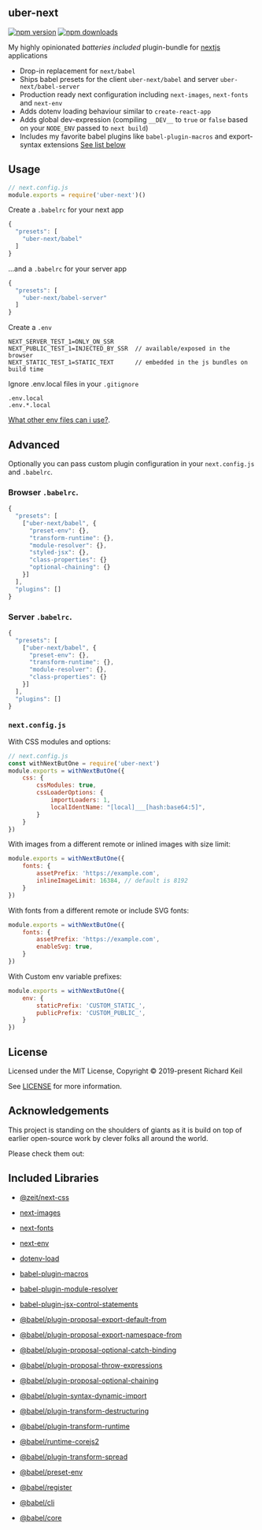 uber-next
------------

[![npm version](https://img.shields.io/npm/v/uber-next.svg?style=flat-square)](https://www.npmjs.com/package/uber-next)
[![npm downloads](https://img.shields.io/npm/dm/uber-next.svg?style=flat-square)](https://www.npmjs.com/package/uber-next)

My highly opinionated *batteries included* plugin-bundle for [nextjs](https://nextjs.org/) applications

- Drop-in replacement for `next/babel`
- Ships babel presets for the client `uber-next/babel` and server `uber-next/babel-server`
- Production ready next configuration including `next-images`, `next-fonts` and `next-env`
- Adds dotenv loading behaviour similar to `create-react-app`
- Adds global dev-expression (compiling `__DEV__` to `true` or `false` based on your `NODE_ENV` passed to `next build`)
- Includes my favorite babel plugins like `babel-plugin-macros` and export-syntax extensions [See list below](#included-libraries)


## Usage

```js
// next.config.js
module.exports = require('uber-next')()
```

Create a `.babelrc` for your next app

```js
{
  "presets": [
    "uber-next/babel"
  ]
}
```

...and a `.babelrc` for your server app

```js
{
  "presets": [
    "uber-next/babel-server"
  ]
}
```

Create a `.env`

```
NEXT_SERVER_TEST_1=ONLY_ON_SSR
NEXT_PUBLIC_TEST_1=INJECTED_BY_SSR  // available/exposed in the browser
NEXT_STATIC_TEST_1=STATIC_TEXT      // embedded in the js bundles on build time
```

Ignore .env.local files in your `.gitignore`

```
.env.local
.env.*.local
```

[What other env files can i use?](https://github.com/formatlos/dotenv-load#what-other-env-files-can-i-use).


## Advanced

Optionally you can pass custom plugin configuration in your `next.config.js` and `.babelrc`.

### Browser `.babelrc`.

```js
{
  "presets": [
    ["uber-next/babel", {
      "preset-env": {},
      "transform-runtime": {},
      "module-resolver": {},
      "styled-jsx": {},
      "class-properties": {}
      "optional-chaining": {}
    }]
  ],
  "plugins": []
}
```

### Server `.babelrc`.

```js
{
  "presets": [
    ["uber-next/babel", {
      "preset-env": {},
      "transform-runtime": {},
      "module-resolver": {},
      "class-properties": {}
    }]
  ],
  "plugins": []
}
```


### `next.config.js`


With CSS modules and options:

```js
// next.config.js
const withNextButOne = require('uber-next')
module.exports = withNextButOne({
    css: {
        cssModules: true,
        cssLoaderOptions: {
            importLoaders: 1,
            localIdentName: "[local]___[hash:base64:5]",
        }
    }
})
```


With images from a different remote or inlined images with size limit:

```js
module.exports = withNextButOne({
    fonts: {
        assetPrefix: 'https://example.com',
        inlineImageLimit: 16384, // default is 8192
    }
})
```


With fonts from a different remote or include SVG fonts:

```js
module.exports = withNextButOne({
    fonts: {
        assetPrefix: 'https://example.com',
        enableSvg: true,
    }
})
```


With Custom env variable prefixes:

```js
module.exports = withNextButOne({
    env: {
        staticPrefix: 'CUSTOM_STATIC_',
        publicPrefix: 'CUSTOM_PUBLIC_',
    }
})
```


## License

Licensed under the MIT License, Copyright © 2019-present Richard Keil

See [LICENSE](./LICENSE) for more information.


## Acknowledgements

This project is standing on the shoulders of giants as it is build on top
of earlier open-source work by clever folks all around the world.

Please check them out:

## Included Libraries

- [@zeit/next-css](https://www.npmjs.com/package/@zeit/next-css)
- [next-images](https://www.npmjs.com/package/next-images)
- [next-fonts](https://www.npmjs.com/package/next-fonts)
- [next-env](https://www.npmjs.com/package/next-env)
- [dotenv-load](https://www.npmjs.com/package/dotenv-load)

- [babel-plugin-macros](https://www.npmjs.com/package/babel-plugin-macros)
- [babel-plugin-module-resolver](https://www.npmjs.com/package/babel-plugin-module-resolver)
- [babel-plugin-jsx-control-statements](https://www.npmjs.com/package/babel-plugin-jsx-control-statements)
- [@babel/plugin-proposal-export-default-from](https://www.npmjs.com/package/@babel/plugin-proposal-export-default-from)
- [@babel/plugin-proposal-export-namespace-from](https://www.npmjs.com/package/@babel/plugin-proposal-export-namespace-from)
- [@babel/plugin-proposal-optional-catch-binding](https://www.npmjs.com/package/@babel/plugin-proposal-optional-catch-binding)
- [@babel/plugin-proposal-throw-expressions](https://www.npmjs.com/package/@babel/plugin-proposal-throw-expressions)
- [@babel/plugin-proposal-optional-chaining](https://www.npmjs.com/package/@babel/plugin-proposal-optional-chaining)
- [@babel/plugin-syntax-dynamic-import](https://www.npmjs.com/package/@babel/plugin-syntax-dynamic-import)
- [@babel/plugin-transform-destructuring](https://www.npmjs.com/package/@babel/plugin-transform-destructuring)
- [@babel/plugin-transform-runtime](https://www.npmjs.com/package/@babel/plugin-transform-runtime)
- [@babel/runtime-corejs2](https://www.npmjs.com/package/@babel/runtime-corejs2)
- [@babel/plugin-transform-spread](https://www.npmjs.com/package/@babel/plugin-transform-spread)
- [@babel/preset-env](https://www.npmjs.com/package/@babel/preset-env)
- [@babel/register](https://www.npmjs.com/package/@babel/register)
- [@babel/cli](https://www.npmjs.com/package/@babel/cli)
- [@babel/core](https://www.npmjs.com/package/@babel/core)
